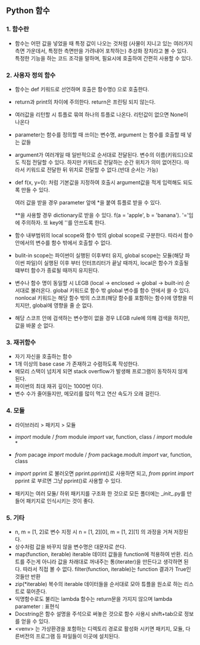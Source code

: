 ## Python 함수

### 1. 함수란

- 함수는 어떤 값을 넣었을 때 특정 값이 나오는 것처럼 (사물이 지니고 있는 여러가지 측면 가운데서, 특정한 측면만을 가려내어 포착하는) 추상화 장치라고 볼 수 있다. 특정한 기능을 하는 코드 조각을 말하며, 필요시에 호출하여 간편히 사용할 수 있다.





### 2. 사용자 정의 함수

- 함수는 def 키워드로 선언하며 호출은 함수명() 으로 호출한다.

- return과 print의 차이에 주의한다. return은 프린팅 되지 않는다.

- 여러값을 리턴할 시 튜플로 묶여 하나의 튜플로 나온다. 리턴값이 없으면 None이 나온다

- parameter는 함수를 정의할 때 쓰이는 변수명, argument 는 함수를 호출할 때 넣는 값들

- argument가 여러개일 때 일반적으로 순서대로 전달된다. 변수의 이름(키워드)으로도 직접 전달할 수 있다. 하지만 키워드로 전달하는 순간 위치가 의미 없어진다. 따라서 키워드로 전달한 뒤 위치로 전달할 수 없다.(반대 순서는 가능)

- def f(x, y=0): 처럼 기본값을 지정하여 호출시 argument값을 적게 입력해도 되도록 만들 수 있다.

  여러 값을 받을 경우 parameter 앞에 *을 붙여 튜플로 받을 수 있다.

   **을 사용할 경우 dictionary로 받을 수 있다. f(a = 'apple', b = 'banana'). '='임에 주의하자. 또 key에 ''를 안쓰도록 한다.

- 함수 내부범위의 local scope와 함수 밖의 global scope로 구분한다. 따라서 함수안에서의 변수를 함수 밖에서 호출할 수 없다.
- bulit-in scope는 파이썬이 실행된 이후부터 유지, global scope는 모듈(해당 파이썬 파일)이 실행된 이후 부터 인터프리터가 끝날 때까지, local은 함수가 호출될 떄부터 함수가 종료될 때까지 유지된다.
- 변수나 함수 명이 동일할 시 LEGB (local -> enclosed -> global -> built-in) 순서대로 불러온다. global 키워드로 함수 밖 global 변수를 함수 안에서 쓸 수 있다. nonlocal 키워드는 해당 함수 밖의 스코프(해당 함수를 포함하는 함수)에 영향을 미치지만, global에 영향을 줄 순 없다.
- 해당 스코프 안에 검색하는 변수명이 없을 경우 LEGB rule에 의해 검색을 하지만, 값을 바꿀 순 없다.



### 3. 재귀함수

- 자기 자신을 호출하는 함수
- 1개 이상의 base case 가 존재하고 수렴하도록 작성한다.
- 메모리 스택이 넘치게 되면 stack overflow가 발생해 프로그램이 동작하지 않게 된다.
- 파이썬의 최대 재귀 깊이는 1000번 이다.
- 변수 수가 줄어들지만, 메모리를 많이 먹고 연산 속도가 오래 걸린다.



### 4. 모듈

- 라이브러리 > 패키지 > 모듈 

- *import* module / *from* module *import* var, function, class / *import* module *
- *from* pacage *import* module / *from* package.modult *import* var, function, class
- *import* pprint 로 불러오면 pprint.pprint()로 사용하면 되고, *from* pprint *import* pprint 로 부르면 그냥 pprint()로 사용할 수 있다.
- 패키지는 여러 모듈/ 하위 패키지를 구조화 한 것으로 모든 폴더에는 \__init__.py를 만들어 패키지로 인식시키는 것이 좋다.



### 5. 기타

- n, m = [1, 2]로 변수 지정 시 n = \[1, 2][0], m = \[1, 2][1] 의 과정을 거쳐 저장된다.
- 상수처럼 값을 바꾸지 않을 변수명은 대문자로 쓴다.
- map(function, iterable) iterable 데이터 값들을 function에 적용하여 반환. 리스트를 주는게 아니라 값을 차래대로 꺼내주는 통(iterater)을 만든다고 생각하면 된다. 따라서 직접 볼 수 없다. filter(function, iterable)는 function 결과가 True인 것들만 반환
- zip(*iterable) 복수의 iterable 데이터들을 순서대로 모아 튜플을 원소로 하는 리스트로 묶어준다.
- 익명함수로도 불리는 lambda 함수는 return문을 가지지 않으며 lambda parameter : 표현식
- Docstring은 함수 설명을 주석으로 써놓은 것으로 함수 사용시 shift+tab으로 정보를 얻을 수 있다.
- \<venv> 는 가상환경을 포함하는 디렉토리 경로로 활성화 시키면 패키지, 모듈, 다른버전의 프로그램 등 파일들이 이곳에 설치된다. 

